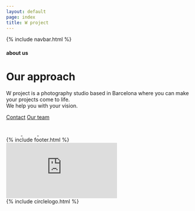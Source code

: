 ```yaml
---
layout: default
page: index
title: W project
---
```


{% include navbar.html %}

<div class="about-section">
<div class="about-text-container">
    <h4 class="about-tag">about us</h4>
    <div class="about-text-content-container">
        <h1 class="about-title">Our approach</h1>
        <p class="about-parag">W project is a photography studio based in Barcelona where you can make your projects come to life.
    <br>We help you with your vision.</p>
        <div class="about-buttons-container">
            <a class="about-button contact-btn" href="/contact">Contact</a>
            <a class="about-button team-btn" href="/team">Our team</a>
        </div>
        <div class="about-sns">
            <a class="about-sns-svg" href="">
                <svg width="40" height="40" viewBox="0 0 40 40" fill="none" xmlns="http://www.w3.org/2000/svg"><path d="M34 2H6C3.8 2 2 3.8 2 6V34C2 36.202 3.8 38 6 38H34C36.2 38 38 36.202 38 34V6C38 3.8 36.2 2 34 2ZM19.968 31.046C22.9057 31.0455 25.7229 29.8781 27.8 27.8006C29.8771 25.7232 31.044 22.9057 31.044 19.968C31.044 19.292 30.958 18.64 30.838 18H34V32.432C34 32.6137 33.9641 32.7937 33.8944 32.9615C33.8247 33.1293 33.7225 33.2817 33.5937 33.4099C33.4649 33.5382 33.3121 33.6397 33.1439 33.7087C32.9758 33.7777 32.7957 33.8128 32.614 33.812H7.386C7.20427 33.8128 7.02418 33.7777 6.85605 33.7087C6.68793 33.6397 6.53509 33.5382 6.40631 33.4099C6.27753 33.2817 6.17534 33.1293 6.10562 32.9615C6.03589 32.7937 6 32.6137 6 32.432V18H9.098C8.976 18.64 8.89 19.292 8.89 19.968C8.89053 22.9059 10.0578 25.7233 12.1353 27.8007C14.2127 29.8782 17.0301 31.0455 19.968 31.046ZM13.046 19.968C13.046 19.059 13.225 18.1589 13.5729 17.3191C13.9208 16.4792 14.4306 15.7162 15.0734 15.0734C15.7162 14.4306 16.4792 13.9208 17.3191 13.5729C18.1589 13.225 19.059 13.046 19.968 13.046C20.877 13.046 21.7771 13.225 22.6169 13.5729C23.4567 13.9208 24.2198 14.4306 24.8626 15.0734C25.5054 15.7162 26.0152 16.4792 26.3631 17.3191C26.711 18.1589 26.89 19.059 26.89 19.968C26.89 21.8038 26.1607 23.5645 24.8626 24.8626C23.5645 26.1607 21.8038 26.89 19.968 26.89C18.1322 26.89 16.3715 26.1607 15.0734 24.8626C13.7753 23.5645 13.046 21.8038 13.046 19.968ZM32.614 12H29.384C29.0173 11.9989 28.6659 11.8528 28.4065 11.5935C28.1472 11.3341 28.0011 10.9827 28 10.616V7.382C28 6.618 28.62 6 29.382 6H32.612C33.38 6 34 6.618 34 7.382V10.614C34 11.376 33.38 12 32.614 12Z"/></svg>
            </a>
            <a class="about-sns-svg" href="">
                <svg width="40" height="40" viewBox="0 0 40 40" fill="none" xmlns="http://www.w3.org/2000/svg"><path d="M34 2H6C3.8 2 2 3.8 2 6V34C2 36.202 3.8 38 6 38H20V24H16V19.05H20V14.95C20 10.622 22.424 7.582 27.532 7.582L31.138 7.586V12.796H28.744C26.756 12.796 26 14.288 26 15.672V19.052H31.136L30 24H26V38H34C36.2 38 38 36.202 38 34V6C38 3.8 36.2 2 34 2Z"/></svg>
            </a>
            <a class="about-sns-svg" href="">
                <svg width="36" height="41" viewBox="0 0 36 41" fill="none" xmlns="http://www.w3.org/2000/svg"><path d="M32.1429 2.5625H3.85714C1.72768 2.5625 0 4.28418 0 6.40625V34.5938C0 36.7158 1.72768 38.4375 3.85714 38.4375H32.1429C34.2723 38.4375 36 36.7158 36 34.5938V6.40625C36 4.28418 34.2723 2.5625 32.1429 2.5625ZM28.2134 15.2789C28.2295 15.5031 28.2295 15.7354 28.2295 15.9596C28.2295 22.9023 22.9259 30.9021 13.2348 30.9021C10.2455 30.9021 7.47321 30.0373 5.14286 28.5479C5.56875 28.5959 5.97857 28.6119 6.4125 28.6119C8.87946 28.6119 11.1455 27.7791 12.9536 26.3697C10.6393 26.3217 8.69464 24.8082 8.02768 22.7262C8.83929 22.8463 9.57054 22.8463 10.4062 22.6301C7.99554 22.1416 6.1875 20.0275 6.1875 17.473V17.409C6.88661 17.8014 7.70625 18.0416 8.56607 18.0736C7.8432 17.5945 7.25061 16.9444 6.84118 16.1815C6.43175 15.4186 6.21822 14.5665 6.21964 13.7014C6.21964 12.7244 6.47679 11.8275 6.93482 11.0508C9.53036 14.2379 13.4277 16.3199 17.7991 16.5441C17.0518 12.9807 19.7277 10.0898 22.942 10.0898C24.4607 10.0898 25.8268 10.7225 26.7911 11.7475C27.9804 11.5232 29.1214 11.0828 30.1339 10.4822C29.7402 11.6994 28.9125 12.7244 27.8196 13.373C28.8804 13.2609 29.9089 12.9646 30.8571 12.5563C30.142 13.6053 29.242 14.5342 28.2134 15.2789Z"/></svg>
            </a>
        </div>
    </div>
    {% include footer.html %}
</div>
<div class="video-container">
    <iframe src="https://streamable.com/e/60e5pr?autoplay=1&nocontrols=1" frameborder="0">
    </iframe>
</div>
</div>
{% include circlelogo.html %}
